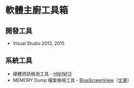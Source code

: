 # 軟體主廚工具箱

## 開發工具

- Visual Studio 2013, 2015

## 系統工具

- 硬體資訊檢測工具 - [HWiNFO](https://www.hwinfo.com/)
- MEMORY Dump 檔案檢視工具 - [BlueScreenView](http://www.nirsoft.net/utils/blue_screen_view.html)（[文章](http://download.ithome.com.tw/article/index/id/290)）
